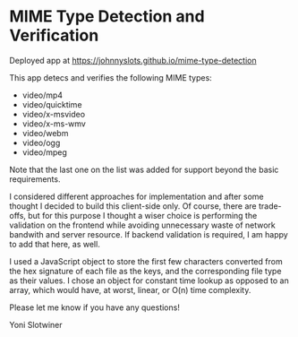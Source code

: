 # MIME Type Detection and Verification

Deployed app at https://johnnyslots.github.io/mime-type-detection

This app detecs and verifies the following MIME types:
- video/mp4
- video/quicktime
- video/x-msvideo
- video/x-ms-wmv
- video/webm
- video/ogg
- video/mpeg

Note that the last one on the list was added for support beyond the basic requirements.

I considered different approaches for implementation and after some thought I decided to build this client-side only. Of course, there are trade-offs, but for this purpose I thought a wiser choice is performing the validation on the frontend while avoiding unnecessary waste of network bandwith and server resource. If backend validation is required, I am happy to add that here, as well.

I used a JavaScript object to store the first few characters converted from the hex signature of each file as the keys, and the corresponding file type as their values. I chose an object for constant time lookup as opposed to an array, which would have, at worst, linear, or O(n) time complexity.

Please let me know if you have any questions!

Yoni Slotwiner
